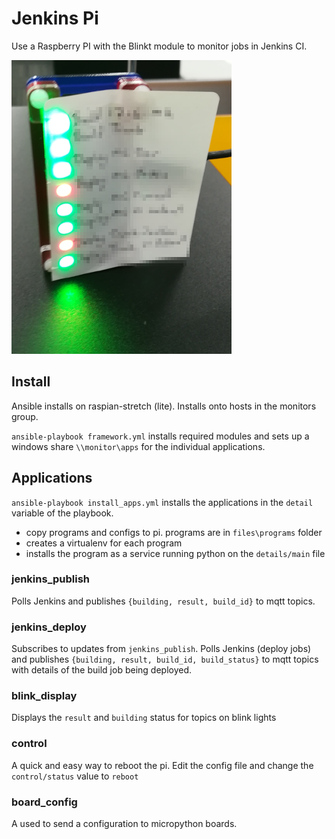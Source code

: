 Jenkins Pi
==========

Use a Raspberry PI with the Blinkt module to monitor jobs in Jenkins CI.

![in real life](imgs/pi.png)


Install
-------

Ansible installs on raspian-stretch (lite). Installs onto hosts in the monitors
group.

`ansible-playbook framework.yml` installs required modules and sets up a
windows share `\\monitor\apps` for the individual applications.


Applications
------------

`ansible-playbook install_apps.yml` installs the applications in the `detail` variable of the playbook.

* copy programs and configs to pi. programs are in `files\programs` folder
* creates a virtualenv for each program
* installs the program as a service running python on the `details/main` file


### jenkins_publish
Polls Jenkins and publishes `{building, result, build_id}` to mqtt topics. 

### jenkins_deploy
Subscribes to updates from `jenkins_publish`.
Polls Jenkins (deploy jobs) and publishes `{building, result, build_id, build_status}` to mqtt topics with
details of the build job being deployed. 

### blink_display
Displays the `result` and `building` status for topics on blink lights

### control
A quick and easy way to reboot the pi. Edit the config file and change the
`control/status` value to `reboot`

### board_config
A used to send a configuration to micropython boards.
